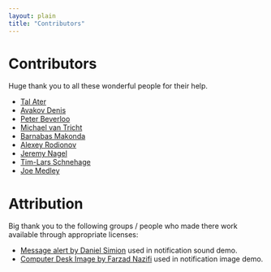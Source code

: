 ```yaml
---
layout: plain
title: "Contributors"
---
```

# Contributors

Huge thank you to all these wonderful people for their help.

- [Tal Ater](https://talater.com)
- [Avakov Denis](https://github.com/Den3er)
- [Peter Beverloo](http://peter.sh/)
- [Michael van Tricht](https://swordbeta.com/)
- [Barnabas Makonda](https://github.com/MAKOSCAFEE)
- [Alexey Rodionov](https://github.com/FluorescentHallucinogen)
- [Jeremy Nagel](https://github.com/jeznag)
- [Tim-Lars Schnehage](https://github.com/Tallon1252)
- [Joe Medley](https://github.com/jpmedley)

# Attribution

Big thank you to the following groups / people who made there work available
through appropriate licenses:

- [Message alert by Daniel Simion](http://soundbible.com/2155-Text-Message-Alert-2.html) used in notification sound demo.
- [Computer Desk Image by Farzad Nazifi](https://unsplash.com/search/phone?photo=p-xSl33Wxyc) used in notification image demo.

